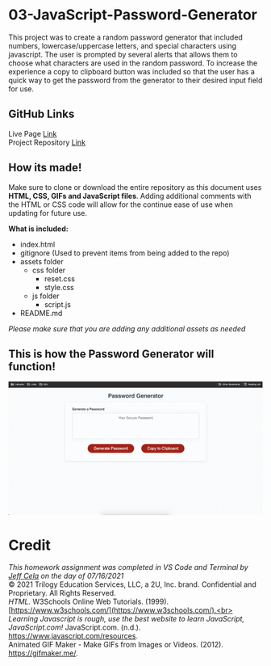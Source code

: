 # 03-JavaScript-Password-Generator

This project was to create a random password generator that included numbers, lowercase/uppercase letters, and special characters using javascript. The user is prompted by several alerts that allows them to choose what characters are used in the random password. To increase the experience a copy to clipboard button was included so that the user has a quick way to get the password from the generator to their desired input field for use. 

## GitHub Links 
Live Page [Link](https://jeffcela.github.io/03-JavaScript-Password-Generator/) <br>
Project Repository [Link](https://github.com/jeffcela/03-JavaScript-Password-Generator)

## How its made!
Make sure to clone or download the entire repository as this document uses **HTML, CSS, GIFs and JavaScript files**. Adding additional comments with the HTML or CSS code will allow for the continue ease of use when updating for future use. 

**What is included:**
* index.html
* gitignore (Used to prevent items from being added to the repo)
* assets folder
   * css folder
      * reset.css    
      * style.css
   * js folder
      * script.js 
* README.md

*Please make sure that you are adding any additional assets as needed*

## This is how the Password Generator will function!
   ![](assets/images/PssWd_Gen.gif)

# Credit<br>
_This homework assignment was completed in VS Code and Terminal by [Jeff Cela](https://www.linkedin.com/in/jeffcela/) on the day of 07/16/2021_<br>
© 2021 Trilogy Education Services, LLC, a 2U, Inc. brand. Confidential and Proprietary. All Rights Reserved.<br>
_HTML._ W3Schools Online Web Tutorials. (1999). [https://www.w3schools.com/](https://www.w3schools.com/).<br>
_Learning Javascript is rough, use the best website to learn JavaScript, JavaScript.com!_ JavaScript.com. (n.d.). https://www.javascript.com/resources. <br>
Animated GIF Maker - Make GIFs from Images or Videos. (2012). https://gifmaker.me/. 
